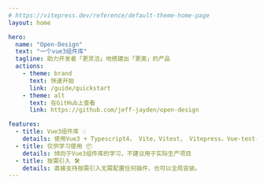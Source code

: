 ```yaml
---
# https://vitepress.dev/reference/default-theme-home-page
layout: home

hero:
  name: "Open-Design"
  text: "一个vue3组件库"
  tagline: 助力开发者「更灵活」地搭建出「更美」的产品
  actions:
    - theme: brand
      text: 快速开始
      link: /guide/quickstart
    - theme: alt
      text: 在GitHub上查看
      link: https://github.com/jeff-jayden/open-design

features:
  - title: Vue3组件库 💡
    details: 使用Vue3 + Typescript4， Vite，Vitest， Vitepress，Vue-test-utils2，Rollup, Postcss 等众多技术
  - title: 仅供学习使用 📦
    details: 倾向于Vue3组件库的学习，不建议用于实际生产项目
  - title: 按需引入 🛠️
    details: 直接支持按需引入无需配置任何插件，也可以全局安装。
---
```


